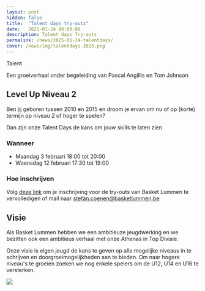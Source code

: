 ```yaml
---
layout: post
hidden: false
title:  "Talent days try-outs"
date:   2025-01-24 00:00:00
description: Talent days Try-outs
permalink: /news/2025-01-24-talentdays/
cover: /news/img/talentdays-2025.png
---
```


Talent

Een groeiverhaal onder begeleiding van Pascal Angillis en Tom Johnson

## Level Up Niveau 2

Ben jij geboren tussen 2010 en 2015 en droom je ervan om nu of op (korte) termijn op niveau 2 of hoger te spelen?

Dan zijn onze Talent Days de kans om jouw skills te laten zien

### Wanneer

- Maandag 3 februari 18:00 tot 20:00
- Woensdag 12 februari 17:30 tot 19:00

### Hoe inschrijven

Volg [deze link](https://forms.office.com/e/3Mpwn2P0jk) om je inschrijving voor de try-outs van Basket Lummen te vervolledigen of mail naar [stefan.coenen@basketlummen.be](mailto:stefan.coenen@basketlummen.be)

## Visie

Als Basket Lummen hebben we een ambitieuze jeugdwerking en we bezitten ook een ambitieus verhaal met onze Athenas in Top Divisie.

Onze visie is eigen jeugd de kans te geven op alle mogelijke niveaus in te schrijven en doorgroeimogelijkheden aan te bieden. Om naar hogere niveau's te groeien zoeken we nog enkele spelers om de U12, U14 en U16 te versterken.

![](/news/img/talentdays-2025-full.png)